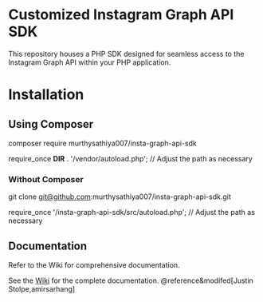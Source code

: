 # Customized Instagram Graph API SDK
This repository houses a PHP SDK designed for seamless access to the Instagram Graph API within your PHP application.

# Installation

## Using Composer

 <!-- Execute the following command -->
composer require murthysathiya007/insta-graph-api-sdk


<!-- Include the autoloader in your PHP code. -->
require_once __DIR__ . '/vendor/autoload.php'; // Adjust the path as necessary

### Without Composer

<!-- Clone the repository. -->
git clone git@github.com:murthysathiya007/insta-graph-api-sdk.git

<!-- Utilize the custom autoloader. -->
require_once '/insta-graph-api-sdk/src/autoload.php'; // Adjust the path as necessary


## Documentation

Refer to the Wiki for comprehensive documentation.

See the [Wiki](https://github.com/murthysathiya007/insta-graph-api-sdk/wiki) for the complete documentation.
@reference&modifed[Justin Stolpe,amirsarhang] 
